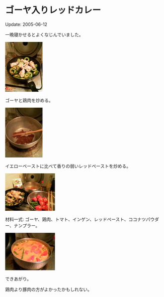 # ゴーヤ入りレッドカレー

Update: 2005-06-12

一晩寝かせるとよくなじんでいました。

![](20050612_0.jpg)

ゴーヤと鶏肉を炒める。

![](20050612_1.jpg)

イエローペーストに比べて香りの弱いレッドペーストを炒める。

![](20050612_2.jpg)

材料一式: ゴーヤ、鶏肉、トマト、インゲン、レッドペースト、ココナツパウダー、ナンプラー。

![](20050612_3.jpg)

できあがり。

鶏肉より豚肉の方がよかったかもしれない。
